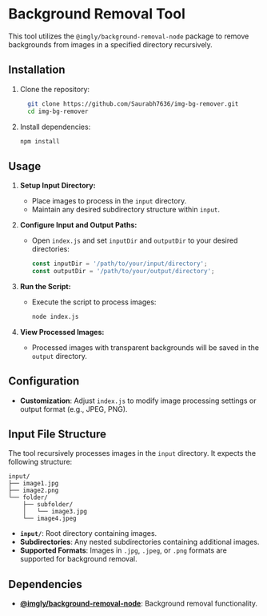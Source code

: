 # Background Removal Tool

This tool utilizes the `@imgly/background-removal-node` package to remove backgrounds from images in a specified directory recursively.

## Installation

1. Clone the repository:

    ```bash
      git clone https://github.com/Saurabh7636/img-bg-remover.git
      cd img-bg-remover
    ```

2. Install dependencies:

   ```bash
   npm install
   ```

## Usage

1. **Setup Input Directory:**
   - Place images to process in the `input` directory.
   - Maintain any desired subdirectory structure within `input`.

2. **Configure Input and Output Paths:**
   - Open `index.js` and set `inputDir` and `outputDir` to your desired directories:

     ```javascript
     const inputDir = '/path/to/your/input/directory';
     const outputDir = '/path/to/your/output/directory';
     ```

3. **Run the Script:**
   - Execute the script to process images:

     ```bash
     node index.js
     ```

4. **View Processed Images:**
   - Processed images with transparent backgrounds will be saved in the `output` directory.

## Configuration

- **Customization**: Adjust `index.js` to modify image processing settings or output format (e.g., JPEG, PNG).


## Input File Structure

The tool recursively processes images in the `input` directory. It expects the following structure:

```
input/
├── image1.jpg
├── image2.png
└── folder/
    ├── subfolder/
    │   └── image3.jpg
    └── image4.jpeg
```

- **`input/`**: Root directory containing images.
- **Subdirectories**: Any nested subdirectories containing additional images.
- **Supported Formats**: Images in `.jpg`, `.jpeg`, or `.png` formats are supported for background removal.


## Dependencies

- **[@imgly/background-removal-node](https://www.npmjs.com/package/@imgly/background-removal-node)**: Background removal functionality.